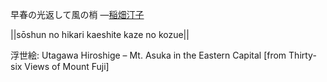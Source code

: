 早春の光返して風の梢
—[稲畑汀子](https://ja.wikipedia.org/wiki/稲畑汀子)

||sōshun no hikari kaeshite kaze no kozue||

浮世絵: Utagawa Hiroshige – Mt. Asuka in the Eastern Capital [from Thirty-six Views of Mount Fuji]